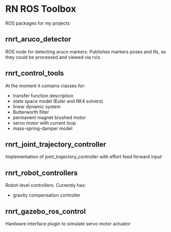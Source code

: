 # RN ROS Toolbox
ROS packages for my projects

## rnrt_aruco_detector
ROS node for detecting aruco markers. Publishes markers poses and tfs, so they could be processed and viewed via rviz.

## rnrt_control_tools
At the moment it contains classes for: 
 - transfer function description
 - state space model (Euler and RK4 solvers)
 - linear dynamic system
 - Butterworth filter
 - permanent magnet brushed motor
 - servo motor with current loop
 - mass-spring-damper model

## rnrt_joint_trajectory_controller
Implementation of joint_trajectory_controller with effort feed forward input

## rnrt_robot_controllers
Robot-level controllers. Currently has:
 - gravity compensation controller

## rnrt_gazebo_ros_control
Hardware interface plugin to simulate servo motor actuator

